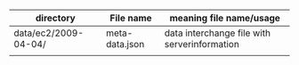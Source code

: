 ####

|directory|File name |meaning file name/usage |
 |---------------------------------------------------------|---------------------|-------|
 |data/ec2/2009-04-04/           |     meta-data.json          |    data interchange file with serverinformation   | 
 ||   |   | 
 


